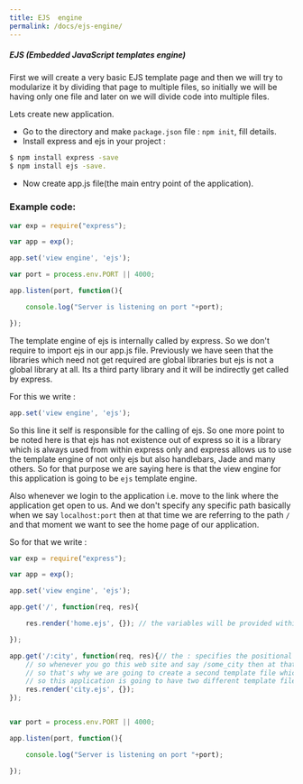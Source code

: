 ```yaml
---
title: EJS  engine
permalink: /docs/ejs-engine/
---
```


<div class="note info">
  <h5>EJS (Embedded JavaScript templates engine)</h5>
</div>

First we will create a very basic EJS template page and then we will try to modularize it by dividing that page to multiple files, so initially we will be having only one file and later on we will divide code into multiple files.

Lets create new application.

- Go to the directory and make `package.json` file : `npm init`, fill details.
- Install express and ejs in your project :
```sh
$ npm install express -save
$ npm install ejs -save.
```
- Now create app.js file(the main entry point of the application).

### Example code:

```js
var exp = require("express");

var app = exp();

app.set('view engine', 'ejs');

var port = process.env.PORT || 4000;

app.listen(port, function(){

    console.log("Server is listening on port "+port);

});
```

The template engine of ejs is internally called by express. So we don't require to import ejs in our app.js file. Previously we have seen that the libraries which need not get required are global libraries but ejs is not a global library at all. Its a third party library and it will be indirectly get called by express.

For this we write :

```js
app.set('view engine', 'ejs');
```

So this line it self is responsible for the calling of ejs. So one more point to be noted here is that ejs has not existence out of express so it is a library which is always used from within express only and express allows us to use the template engine of not only ejs but also handlebars, Jade and many others. So for that purpose we are saying here is that the view engine for this application is going to be `ejs` template engine.

Also whenever we login to the application i.e. move to the link where the application get open to us. And we don't specify any specific path basically when we say `localhost:port` then at that time we are referring to the path `/` and that moment we want to see the home page of our application.

So for that we write :

```js
var exp = require("express");

var app = exp();

app.set('view engine', 'ejs');

app.get('/', function(req, res){

    res.render('home.ejs', {}); // the variables will be provided within the {} i.e. an object.

});

app.get('/:city', function(req, res){// the : specifies the positional parameter of referring to the request parameter
    // so whenever you go this web site and say /some_city then at that time that some_city page has to be shown
    // so that's why we are going to create a second template file which we are calling as 'city.ejs'.
    // so this application is going to have two different template file, one for the home page and other for every city
    res.render('city.ejs', {});
});


var port = process.env.PORT || 4000;

app.listen(port, function(){

    console.log("Server is listening on port "+port);

});
```
